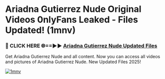 # Ariadna Gutierrez Nude Original Videos 0nlyFans Leaked - Files Updated! (1mnv)

<h3>🔴 CLICK HERE 🌐==►► <a href="https://tinyurl.com/52m3yx9h" rel="nofollow">Ariadna Gutierrez Nude Updated Files</a></h3>

Get Ariadna Gutierrez Nude and all content. Now you can access all videos and pictures of Ariadna Gutierrez Nude. New Updated Files 2025!

[![1mnv](https://i.imgur.com/TnHtlc8.gif)](https://tinyurl.com/52m3yx9h)
